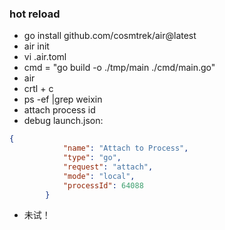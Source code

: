 ### hot reload
+ go install github.com/cosmtrek/air@latest
+ air init
+ vi .air.toml
+   cmd = "go build -o ./tmp/main ./cmd/main.go"
+ air
+ crtl + c
+ ps -ef |grep weixin
+ attach process id
+ debug launch.json:
```json
{
            "name": "Attach to Process",
            "type": "go",
            "request": "attach",
            "mode": "local",
            "processId": 64088
        }
```
+ 未试！